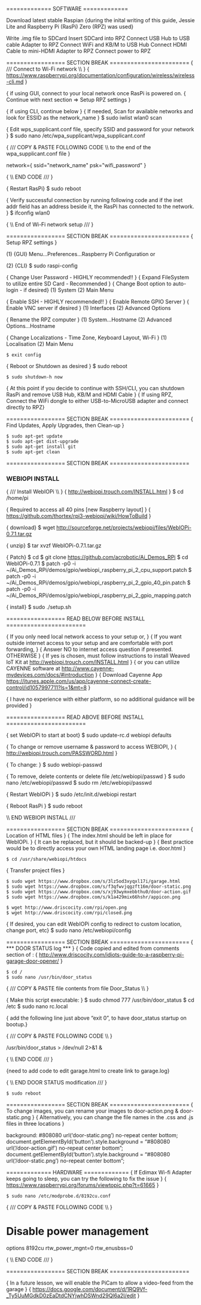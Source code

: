 


============= SOFTWARE =============

Download latest stable Raspian {during the inital writing of this guide, Jessie Lite and Raspberry Pi (RasPi) Zero (RPZ) was used}

Write .img file to SDCard
Insert SDCard into RPZ
Connect USB Hub to USB cable Adapter to RPZ
Connect WiFi and KB/M to USB Hub
Connect HDMI Cable to mini-HDMI Adapter to RPZ
Connect power to RPZ

================= SECTION BREAK =======================
{ /// Connect to Wi-Fi network \\\ }
{ https://www.raspberrypi.org/documentation/configuration/wireless/wireless-cli.md }

{ if using GUI, connect to your local network once RasPi is powered on. 
{ Continue with next section => Setup RPZ settings }

{ if using CLI, continue below }
{ If needed, Scan for available networks and look for ESSID as the network_name }
    $ sudo iwlist wlan0 scan

{ Edit wps_supplicant.conf file, specify SSID and password for your network }
    $ sudo nano /etc/wpa_supplicant/wpa_supplicant.conf

{ /// COPY & PASTE FOLLOWING CODE \\\ to the end of the wpa_supplicant.conf file }

network={
    ssid="network_name"
    psk="wifi_password"
}

{ \\\ END CODE /// }

{ Restart RasPi}
    $ sudo reboot

{ Verify successful connection by running following code and if the inet addr field has an address beside it, the RasPi has connected to the network. }
    $ ifconfig wlan0

{ \\\ End of Wi-Fi network setup /// }

================= SECTION BREAK =======================
{ Setup RPZ settings }

(1) {GUI} 
    Menu...Preferences...Raspberry Pi Configuration
or

(2) {CLI} 
    $ sudo raspi-config

{ Change User Password - HIGHLY recommended!! }
{ Expand FileSystem to utilize entire SD Card - Recommended }
{ Change Boot option to auto-login - if desired}
    (1) System
    (2) Main Menu

{ Enable SSH - HIGHLY recommended!! }
{ Enable Remote GPIO Server }
{ Enable VNC server if desired } 
    (1) Interfaces
    (2) Advanced Options

{ Rename the RPZ computer } 
    (1) System...Hostname
    (2) Advanced Options...Hostname

{ Change Localizations - Time Zone, Keyboard Layout, Wi-Fi }
    (1) Localisation
    (2) Main Menu

    $ exit config 

{ Reboot or Shutdown as desired }
    $ sudo reboot
    
    $ sudo shutdown-h now
    
{ At this point if you decide to continue with SSH/CLI, you can shutdown RasPi and remove USB Hub, KB/M and HDMI Cable }
{ If using RPZ, Connect the WiFi dongle to either USB-to-MicroUSB adapter and connect directly to RPZ}

================= SECTION BREAK =======================
{ Find Updates, Apply Upgrades, then Clean-up }

    $ sudo apt-get update
    $ sudo apt-get dist-upgrade
    $ sudo apt-get install git
    $ sudo apt-get clean

================= SECTION BREAK =======================
### WEBIOPI INSTALL ###

{ /// Install WebIOPi \\\ }
{ http://webiopi.trouch.com/INSTALL.html }
    $ cd /home/pi

{ Required to access all 40 pins [new Raspberry layout] }
{ https://github.com/thortex/rpi3-webiopi/wiki/HowToBuild }

{ download}
    $ wget http://sourceforge.net/projects/webiopi/files/WebIOPi-0.7.1.tar.gz

{ unzip}
    $ tar xvzf WebIOPi-0.7.1.tar.gz

{ Patch}
    $ cd
    $ git clone https://github.com/acrobotic/Ai_Demos_RPi
    $ cd WebIOPi-0.7.1
    $ patch -p0 -i ~/Ai_Demos_RPi/demos/gpio/webiopi_raspberry_pi_2_cpu_support.patch 
    $ patch -p0 -i ~/Ai_Demos_RPi/demos/gpio/webiopi_raspberry_pi_2_gpio_40_pin.patch 
    $ patch -p0 -i ~/Ai_Demos_RPi/demos/gpio/webiopi_raspberry_pi_2_gpio_mapping.patch

{ install}
    $ sudo ./setup.sh

================= READ BELOW BEFORE INSTALL =======================

{ If you only need local network access to your setup or, }
{ If you want outside internet access to your setup and are comfortable with port forwarding, }
{ Answer NO to internet access question if presented. OTHERWISE }
{ If yes is chosen, must follow instructions to install Weaved IoT Kit at http://webiopi.trouch.com/INSTALL.html }
{ or you can utilize CAYENNE software at http://www.cayenne-mydevices.com/docs/#introduction }
{ Download Cayenne App https://itunes.apple.com/us/app/cayenne-connect-create-control/id1057997711?ls=1&mt=8 }

{ I have no experience with either platform, so no additional guidance will be provided }

================= READ ABOVE BEFORE INSTALL =======================

{ set WebIOPi to start at boot}
    $ sudo update-rc.d webiopi defaults

{ To change or remove username & password to access WEBIOPI, }
{ http://webiopi.trouch.com/PASSWORD.html }

{ To change: }
    $ sudo webiopi-passwd

{ To remove, delete contents or delete file /etc/webiopi/passwd }
    $ sudo nano /etc/webiopi/passwd
    $ sudo rm /etc/webiopi/passwd

{ Restart WebIOPi }
    $ sudo /etc/init.d/webiopi restart
    
{ Reboot RasPi }
    $ sudo reboot

\\\ END WEBIOPI INSTALL ///

================= SECTION BREAK =======================
{ Location of HTML files }
{ The index.html should be left in place for WebIOPi. }
{ It can be replaced, but it should be backed-up }
{ Best practice would be to directly access your own HTML landing page i.e. door.html }

    $ cd /usr/share/webiopi/htdocs

{ Transfer project files }

    $ sudo wget https://www.dropbox.com/s/3lz5od3xyqxl17i/garage.html
    $ sudo wget https://www.dropbox.com/s/f3qfwvjqgzft16m/door-static.png
    $ sudo wget https://www.dropbox.com/s/xj93wymxebbthu0/door-action.gif
    $ sudo wget https://www.dropbox.com/s/k1a429mix66hshr/appicon.png

    $ wget http://www.driscocity.com/rpi/open.png
    $ wget http://www.driscocity.com/rpi/closed.png

{ If desired, you can edit WebIOPi config to redirect to custom location, change port, etc}
    $ sudo nano /etc/webiopi/config


================= SECTION BREAK =======================
{ *** DOOR STATUS log *** }
{ Code copied and edited from comments section of :
{ http://www.driscocity.com/idiots-guide-to-a-raspberry-pi-garage-door-opener/ }

    $ cd /
    $ sudo nano /usr/bin/door_status

{ /// COPY & PASTE file contents from file Door_Status \\\ }

{ Make this script executable: }
    $ sudo chmod 777 /usr/bin/door_status
    $ cd /etc
    $ sudo nano rc.local

{ add the following line just above “exit 0”, to have door_status startup on bootup.}

{ /// COPY & PASTE FOLLOWING CODE \\\ }

/usr/bin/door_status > /dev/null 2>&1 &

{ \\\ END CODE /// }

{need to add code to edit garage.html to create link to garage.log}

{ \\\ END DOOR STATUS modification /// }

    $ sudo reboot


================= SECTION BREAK =======================
{ To change images, you can rename your images to door-action.png & door-static.png }
{ Alternatively, you can change the file names in the .css and .js files in three locations }

background: #808080 url(‘door-static.png’) no-repeat center bottom;
document.getElementById(‘button’).style.background = “#808080 url(‘/door-action.gif’) no-repeat center bottom”;
document.getElementById(‘button’).style.background = “#808080 url(‘/door-static.png’) no-repeat center bottom”;


============= HARDWARE =============
{ If Edimax Wi-fi Adapter keeps going to sleep, you can try the following to fix the issue }
{ https://www.raspberrypi.org/forums/viewtopic.php?t=61665 }

    $ sudo nano /etc/modprobe.d/8192cu.conf

{ /// COPY & PASTE FOLLOWING CODE \\\ }

# Disable power management
options 8192cu rtw_power_mgnt=0 rtw_enusbss=0

{ \\\ END CODE /// }


================= SECTION BREAK =======================

{ In a future lesson, we will enable the PiCam to allow a video-feed from the garage }
{ https://docs.google.com/document/d/1RQ9Vf-_Ty5UuMGdkD0zEaDtdCNYjwhDSWnd29Ql6a2I/edit }
